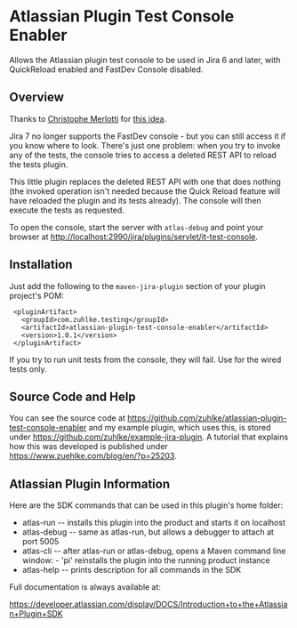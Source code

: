# Atlassian Plugin Test Console Enabler

Allows the Atlassian plugin test console to be used in Jira 6 and later, with QuickReload enabled and FastDev Console disabled.

## Overview

Thanks to [Christophe Merlotti](https://community.atlassian.com/t5/user/viewprofilepage/user-id/645660) for [this idea](https://community.atlassian.com/t5/Questions/Atlassian-Plugin-Test-Console-and-QuickReload/qaq-p/371152).

Jira 7 no longer supports the FastDev console - but you can still access it
if you know where to look. There's just one problem: when you try to invoke
any of the tests, the console tries to access a deleted REST API to reload
the tests plugin.

This little plugin replaces the deleted REST API with one that does nothing
(the invoked operation isn't needed because the Quick Reload feature will
have reloaded the plugin and its tests already). The console will then
execute the tests as requested.

To open the console, start the server with `atlas-debug` and point your 
browser at [http://localhost:2990/jira/plugins/servlet/it-test-console](http://localhost:2990/jira/plugins/servlet/it-test-console).

## Installation

Just add the following to the `maven-jira-plugin` section of your plugin project's POM:
```
 <pluginArtifact>
   <groupId>com.zuhlke.testing</groupId>
   <artifactId>atlassian-plugin-test-console-enabler</artifactId>
   <version>1.0.1</version>
 </pluginArtifact>
```
If you try to run unit tests from the console, they will fail. Use for the wired tests only.

## Source Code and Help

You can see the source code at https://github.com/zuhlke/atlassian-plugin-test-console-enabler
and my example plugin, which uses this, is stored under https://github.com/zuhlke/example-jira-plugin.
A tutorial that explains how this was developed is published under https://www.zuehlke.com/blog/en/?p=25203.

## Atlassian Plugin Information

Here are the SDK commands that can be used in this plugin's home folder:

* atlas-run   -- installs this plugin into the product and starts it on localhost
* atlas-debug -- same as atlas-run, but allows a debugger to attach at port 5005
* atlas-cli   -- after atlas-run or atlas-debug, opens a Maven command line window:
                 - 'pi' reinstalls the plugin into the running product instance
* atlas-help  -- prints description for all commands in the SDK

Full documentation is always available at:

https://developer.atlassian.com/display/DOCS/Introduction+to+the+Atlassian+Plugin+SDK
